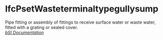 IfcPsetWasteterminaltypegullysump
=================================
Pipe fitting or assembly of fittings to receive surface water or waste water,
fitted with a grating or sealed cover.  
[ _bSI
Documentation_](https://standards.buildingsmart.org/IFC/DEV/IFC4_2/FINAL/HTML/schema/ifcplumbingfireprotectiondomain/pset/pset_wasteterminaltypegullysump.htm)


